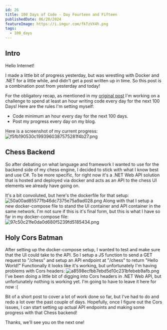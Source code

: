 ```yaml
---
id: 26
title: 100 Days of Code - Day Fourteen and Fifteen
publishedDate: 06/20/2024
featureImage: https://i.imgur.com/fkTzVX4h.png
tags:
  - 100_days
---
```

## Intro
Hello Internet!

I made a little bit of progress yesterday, but was wrestling with Docker and .NET for a little while, and didn't get a post written up in time. So this post is a combination post from yesterday and today!

For the obligatory recap, as mentioned in my [original post](https://screamintothevoid.today/blog/13) I'm working on a challenge to spend at least an hour writing code every day for the next 100 Days! Here are the rules I'm setting myself:
* Code minimum an hour every day for the next 100 days.
* Post my progress every day on my blog.

Here is a screenshot of my current progress:
![f5fb190530c1993960387575281f4b27.png](https://i.imgur.com/lp9DnZy.png)
## Chess Backend
So after debating on what language and framework I wanted to use for the backend side of my chess engine, I decided to stick with what I know best and use C#. To be more specific, for right now it's a .NET Web API solution that is hosted and deployed via docker and acts as an API to the chess UI elements we already have going on.

It's a bit convoluted, but here's the dockerfile for that setup:
![50a00ad85577fb46dc7375e75a9ad028.png](https://i.imgur.com/OiKeMyZ.png)
Along with that I setup a new docker-compose file to stand the UI container and API container in the same network. I'm not sure if this is it's final form, but this is what I have so far in my docker-compose file:
![97c50c21fe0da0d680f5239fd5185434.png](https://i.imgur.com/KpjvjtH.png)
## Holy Cors Batman
After setting up the docker-compose setup, I wanted to test and make sure that the UI could take to the API. So I setup a JS function to send a GET request to "/chess" and setup an API endpoint at "/chess" to return "Hello World!"
Functionally it looks like it's working, but unfortunately I'm having problems with Cors headers:
![a8598ecfbb7ebd5d10c231bfebeb9afb.png](https://i.imgur.com/fkTzVX4.png)
I've been doing a little bit of digging into Cors headers in .NET Web API, but unfortunately nothing is working yet. I'm going to have to leave it here for now :(

Bit of a short post to cover a lot of work done so far, but I've had to do and redo a lot over the past couple of days. Hopefully, once I figure out the Cors issues, I can start setting up actual API endpoints and making some progress with that Chess backend!

Thanks, we'll see you on the next one!

